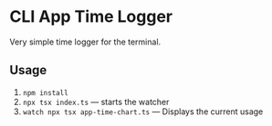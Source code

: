 # CLI App Time Logger

Very simple time logger for the terminal.

## Usage
1. `npm install`
2. `npx tsx index.ts` — starts the watcher
3. `watch npx tsx app-time-chart.ts` — Displays the current usage
